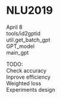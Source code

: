 # NLU2019
April 8  
tools/id2gptid  
util.get_batch_gpt  
GPT_model  
main_gpt  
  
TODO:  
Check accuracy   
Inprove efficiency  
Weighted loss  
Experiments design  

